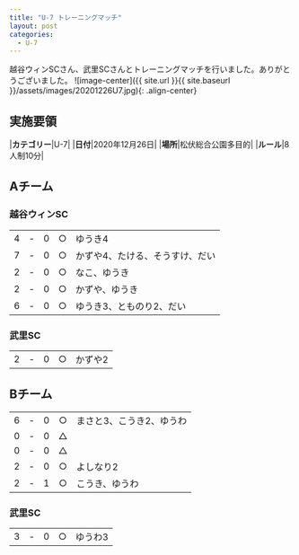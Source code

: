```yaml
---
title: "U-7 トレーニングマッチ"
layout: post
categories:
  - U-7
---
```


越谷ウィンSCさん、武里SCさんとトレーニングマッチを行いました。ありがとうございました。
![image-center]({{ site.url }}{{ site.baseurl }}/assets/images/20201226U7.jpg){: .align-center}

## 実施要領

|**カテゴリー**|U-7|
|**日付**|2020年12月26日|
|**場所**|松伏総合公園多目的|
|**ルール**|8人制10分|

## Aチーム

### 越谷ウィンSC

|    |   |    |         |    |
|:--:|:-:|:--:|:--:|:--------|
|    4| - |   0|○|ゆうき4|
|    7| - |   0|○|かずや4、たける、そうすけ、だい|
|    2| - |   0|○|なこ、ゆうき|
|    2| - |   0|○|かずや、ゆうき|
|    6| - |   0|○|ゆうき3、とものり2、だい|

### 武里SC

|    |   |    |         |    |
|:--:|:-:|:--:|:--:|:--------|
|    2| - |   0|○|かずや2|


## Bチーム

|    |   |    |         |    |
|:--:|:-:|:--:|:--:|:--------|
|    6| - |   0|○|まさと3、こうき2、ゆうわ|
|    0| - |   0|△||
|    0| - |   0|△||
|    2| - |   0|○|よしなり2|
|    2| - |   1|○|こうき、ゆうわ|

### 武里SC

|    |   |    |         |    |
|:--:|:-:|:--:|:--:|:--------|
|    3| - |   0|○|ゆうわ3|
